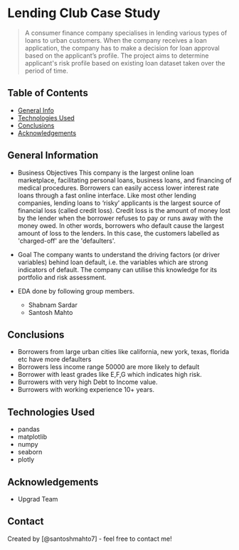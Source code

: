 # Lending Club Case Study
> A consumer finance company specialises in lending various types of loans to urban customers. When the company receives a loan application, the company has to make a decision for loan approval based on the applicant’s profile. The project aims to determine applicant's risk profile based on existing loan dataset taken over the period of time.

## Table of Contents
* [General Info](#general-information)
* [Technologies Used](#technologies-used)
* [Conclusions](#conclusions)
* [Acknowledgements](#acknowledgements)

<!-- You can include any other section that is pertinent to your problem -->

## General Information
- Business Objectives
This company is the largest online loan marketplace, facilitating personal loans, business loans, and financing of medical procedures. Borrowers can easily access lower interest rate loans through a fast online interface. 
Like most other lending companies, lending loans to ‘risky’ applicants is the largest source of financial loss (called credit loss). Credit loss is the amount of money lost by the lender when the borrower refuses to pay or runs away with the money owed. In other words, borrowers who default cause the largest amount of loss to the lenders. In this case, the customers labelled as 'charged-off' are the 'defaulters'.

-  Goal
The company wants to understand the driving factors (or driver variables) behind loan default, i.e. the variables which are strong indicators of default.  The company can utilise this knowledge for its portfolio and risk assessment. 

-  EDA done by following group members.   
     - Shabnam Sardar
     - Santosh Mahto


<!-- You don't have to answer all the questions - just the ones relevant to your project. -->

## Conclusions
 - Borrowers from large urban cities like california, new york, texas, florida etc have more defaulters
 - Borrowers less income range 50000 are more likely to default
 - Borrower with least grades like E,F,G which indicates high risk.
 - Burrowers with very high Debt to Income value.
 - Burrowers with working experience 10+ years.

## Technologies Used
- pandas
- matplotlib
- numpy
- seaborn
- plotly

<!-- As the libraries versions keep on changing, it is recommended to mention the version of library used in this project -->

## Acknowledgements
- Upgrad Team


## Contact
Created by [@santoshmahto7] - feel free to contact me!


<!-- Optional -->
<!-- ## License -->
<!-- This project is open source and available under the [... License](). -->

<!-- You don't have to include all sections - just the one's relevant to your project -->
